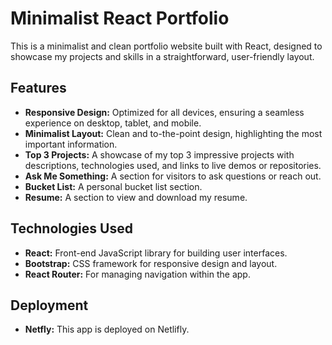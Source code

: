 # Minimalist React Portfolio

This is a minimalist and clean portfolio website built with React, designed to showcase my projects and skills in a straightforward, user-friendly layout.

## Features

- **Responsive Design:** Optimized for all devices, ensuring a seamless experience on desktop, tablet, and mobile.
- **Minimalist Layout:** Clean and to-the-point design, highlighting the most important information.
- **Top 3 Projects:** A showcase of my top 3 impressive projects with descriptions, technologies used, and links to live demos or repositories.
- **Ask Me Something:** A section for visitors to ask questions or reach out.
- **Bucket List:** A personal bucket list section.
- **Resume:** A section to view and download my resume.

## Technologies Used

- **React:** Front-end JavaScript library for building user interfaces.
- **Bootstrap:** CSS framework for responsive design and layout.
- **React Router:** For managing navigation within the app.

## Deployment

- **Netfly:** This app is deployed on Netlifly.
